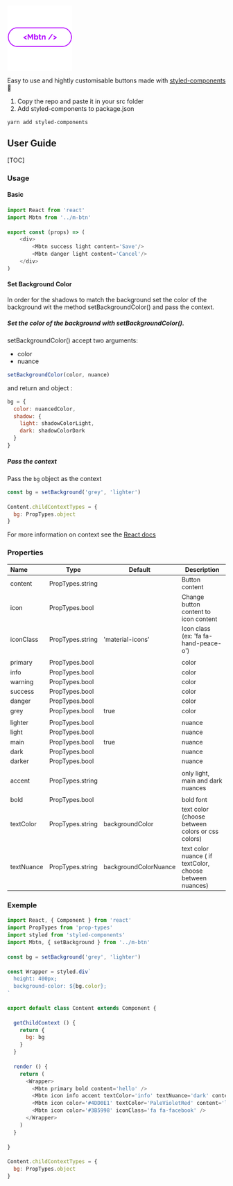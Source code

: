 <img src="https://github.com/mimccio/Mbtn/blob/master/settings/logo/mbtn-logo.png" alt="Mbtn logo" title="mbtn" align="middle" width="150" height='150' />

Easy to use and hightly customisable buttons made with [styled-components](https://github.com/styled-components/styled-components) :nail_care:



1. Copy the repo and paste it in your src folder
2. Add styled-components to package.json

```b
yarn add styled-components
```



## User Guide

[TOC]

### Usage

#### Basic

```javascript
import React from 'react'
import Mbtn from '../m-btn'

export const (props) => (
	<div>
  		<Mbtn success light content='Save'/>
  		<Mbtn danger light content='Cancel'/>
  	</div>
)

```
#### Set Background Color

In order for the shadows to match the background set the color of the background wit the method setBackgroundColor() and pass the context.

##### Set the color of the background with setBackgroundColor().

setBackgroundColor() accept two arguments:

- color
- nuance

```javascript
setBackgroundColor(color, nuance)
```

and return and object :

```javascript
bg = {
  color: nuancedColor,
  shadow: {
    light: shadowColorLight,
    dark: shadowColorDark
  }
}
```

##### Pass the context

Pass the `bg` object as the context

```javascript
const bg = setBackground('grey', 'lighter')

Content.childContextTypes = {
  bg: PropTypes.object
}
```

For more information on context see the [React docs](https://facebook.github.io/react/docs/context.html)

### Properties

| Name       | Type             | Default               | Description                              |
| :--------- | ---------------- | --------------------- | ---------------------------------------- |
| content    | PropTypes.string |                       | Button content                           |
| icon       | PropTypes.bool   |                       | Change button content to icon content    |
| iconClass  | PropTypes.string | 'material-icons'      | Icon class (ex: 'fa fa-hand-peace-o')    |
|            |                  |                       |                                          |
| primary    | PropTypes.bool   |                       | color                                    |
| info       | PropTypes.bool   |                       | color                                    |
| warning    | PropTypes.bool   |                       | color                                    |
| success    | PropTypes.bool   |                       | color                                    |
| danger     | PropTypes.bool   |                       | color                                    |
| grey       | PropTypes.bool   | true                  | color                                    |
|            |                  |                       |                                          |
| lighter    | PropTypes.bool   |                       | nuance                                   |
| light      | PropTypes.bool   |                       | nuance                                   |
| main       | PropTypes.bool   | true                  | nuance                                   |
| dark       | PropTypes.bool   |                       | nuance                                   |
| darker     | PropTypes.bool   |                       | nuance                                   |
|            |                  |                       |                                          |
| accent     | PropTypes.string |                       | only light, main and dark nuances        |
|            |                  |                       |                                          |
| bold       | PropTypes.bool   |                       | bold font                                |
| textColor  | PropTypes.string | backgroundColor       | text color (choose between colors or css colors) |
| textNuance | PropTypes.string | backgroundColorNuance | text color nuance ( if textColor, choose between nuances) |

### Exemple

```javascript
import React, { Component } from 'react'
import PropTypes from 'prop-types'
import styled from 'styled-components'
import Mbtn, { setBackground } from '../m-btn'

const bg = setBackground('grey', 'lighter')

const Wrapper = styled.div`
  height: 400px;
  background-color: ${bg.color};
`

export default class Content extends Component {

  getChildContext () {
    return {
      bg: bg
    }
  }

  render () {
    return (
      <Wrapper>
		<Mbtn primary bold content='hello' />
        <Mbtn icon info accent textColor='info' textNuance='dark' content='query_builder' />
        <Mbtn icon color='#4DD0E1' textColor='PaleVioletRed' content='lock_open' />
        <Mbtn icon color='#3B5998' iconClass='fa fa-facebook' />
      </Wrapper>
    )
  }

}

Content.childContextTypes = {
  bg: PropTypes.object
}

```

